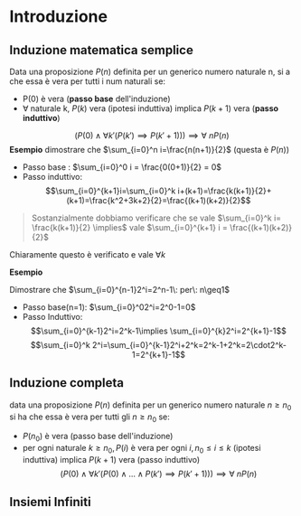 # Introduzione

## Induzione matematica semplice

Data una proposizione $P(n)$ definita per un generico numero naturale n, si a che essa è vera per tutti i num naturali se:
- P(0) è vera (**passo base** dell'induzione)
- $\forall$ naturale k, $P(k)$ vera (ipotesi induttiva) implica $P(k+1)$ vera (**passo induttivo**) 

$$(P(0)\wedge\forall k' (P(k')\implies P(k'+1)))\implies \forall\: nP(n)$$
**Esempio**
dimostrare che $\sum_{i=0}^n i=\frac{n(n+1)}{2}$ (questa è $P(n)$)
- Passo base : $\sum_{i=0}^0 i = \frac{0(0+1)}{2} = 0$ 
- Passo induttivo:$$\sum_{i=0}^{k+1}i=\sum_{i=0}^k i+(k+1)=\frac{k(k+1)}{2}+(k+1)=\frac{k^2+3k+2}{2}=\frac{(k+1)(k+2)}{2}$$
> Sostanzialmente dobbiamo verificare che se vale $\sum_{i=0}^k i= \frac{k(k+1)}{2} \implies$ vale $\sum_{i=0}^{k+1} i = \frac{(k+1)(k+2)}{2}$ 

Chiaramente questo è verificato e vale $\forall k$ 

**Esempio**

Dimostrare che $\sum_{i=0}^{n-1}2^i=2^n-1\: per\: n\geq1$
- Passo base(n=1): $\sum_{i=0}^02^i=2^0-1=0$
- Passo Induttivo:$$\sum_{i=0}^{k-1}2^i=2^k-1\implies \sum_{i=0}^{k}2^i=2^{k+1}-1$$
$$\sum_{i=0}^k 2^i=\sum_{i=0}^{k-1}2^i+2^k=2^k-1+2^k=2\cdot2^k-1=2^{k+1}-1$$


## Induzione completa
data una proposizione $P(n)$ definita per un generico numero naturale $n\geq n_0$ si ha che essa è vera per tutti gli $n\geq n_0$ se:
- $P(n_0)$ è vera (passo base dell'induzione)
- per ogni naturale $k\geq n_0,P(i)$ è vera per ogni $i,n_0\leq i\leq k$ (ipotesi induttiva) implica $P(k+1)$ vera (passo induttivo)
$$(P(0)\wedge \forall k'(P(0)\wedge...\wedge P(k')\implies P(k'+1)))\implies \forall\:nP(n)$$
## Insiemi Infiniti

